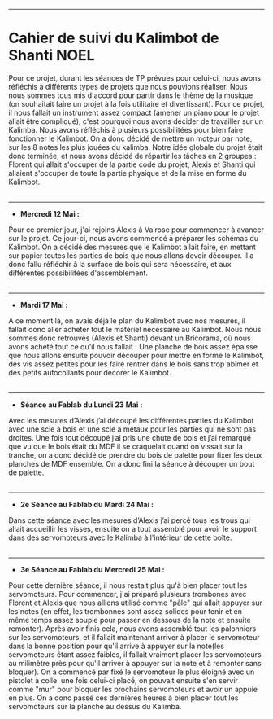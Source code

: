 
*******************
<h1>Cahier de suivi du Kalimbot de Shanti NOEL</h1>

<p1> Pour ce projet, durant les séances de TP prévues pour celui-ci, nous avons réfléchis à différents types de projets que nous pouvions réaliser. Nous nous sommes tous mis d'accord pour partir dans le thème de la musique (on souhaitait faire un projet à la fois utilitaire et divertissant). Pour ce projet, il nous fallait un instrument assez compact (amener un piano pour le projet allait être compliqué), c'est pourquoi nous avons décider de travailler sur un Kalimba. Nous avons réfléchis à plusieurs possibilitées pour bien faire fonctionner le Kalimbot. On a donc décidé de mettre un moteur par note, sur les 8 notes les plus jouées du kalimba. Notre idée globale du projet était donc terminée, et nous avons décidé de répartir les tâches en 2 groupes : Florent qui allait s'occuper de la partie code du projet, Alexis et Shanti qui allaient s'occuper de toute la partie physique et de la mise en forme du Kalimbot.</p1>
<br/><br/>

*******************
* **Mercredi 12 Mai :**

<p2>Pour ce premier jour, j'ai rejoins Alexis à Valrose pour commencer à avancer sur le projet. Ce jour-ci, nous avons commencé à préparer les schémas du Kalimbot. On a décidé des mesures que le Kalimbot allait faire, en mettant sur papier toutes les parties de bois que nous allons devoir découper. Il a donc fallu réfléchir à la surface de bois qui sera nécessaire, et aux différentes possibilitées d'assemblement.</p2>
<br/><br/>

*******************
* **Mardi 17 Mai :**

<p3>A ce moment là, on avais déjà le plan du Kalimbot avec nos mesures, il fallait donc aller acheter tout le matériel nécessaire au Kalimbot. Nous nous sommes donc retrouvés (Alexis et Shanti) devant un Bricorama, où nous avons acheté tout ce qu'il nous fallait : Une planche de bois assez épaisse que nous allons ensuite pouvoir découper pour mettre en forme le Kalimbot, des vis assez petites pour les faire rentrer dans le bois sans trop abîmer et des petits autocollants pour décorer le Kalimbot.</p3>
<br/><br/>

*******************
* **Séance au Fablab du Lundi 23 Mai :**

<p4>Avec les mesures d’Alexis j’ai découpé les différentes parties du Kalimbot avec une scie à bois et une scie à métaux pour les parties qui ne sont pas droites. Une fois tout découpé j’ai pris une chute de bois et j’ai remarqué que vu que le bois était du MDF il se craquelait quand on vissait sur la tranche, on a donc décidé de prendre du bois de palette pour fixer les deux planches de MDF ensemble. On a donc fini la séance à découper un bout de palette. </p4>
<br/><br/>

*******************
* **2e Séance au Fablab du Mardi 24 Mai :**

<p5>Dans cette séance avec les mesures d’Alexis j’ai percé tous les trous qui allait accueillir les visses, ensuite on a tout assemblé pour avoir le support dans des servomoteurs avec le Kalimba à l'intérieur de cette boîte.</p5>
<br/><br/>

*******************
 * **3e Séance au Fablab du Mercredi 25 Mai :**
  
<p6>Pour cette dernière séance, il nous restait plus qu'à bien placer tout les servomoteurs. Pour commencer, j'ai préparé plusieurs trombones avec Florent et Alexis que nous allions utilisé comme "pâle" qui allait appuyer sur les notes (en effet, les trombonnes sont assez solides pour tenir et en même temps assez souple pour passer en dessous de la note et ensuite remonter). Après avoir finis cela, nous avons assemblé tout les palonniers sur les servomoteurs, et il fallait maintenant arriver à placer le servomoteur dans la bonne position pour qu'il arrive à appuyer sur la note(les servomoteurs étant assez faibles, il fallait vraiment placer les servomoteurs au milimètre près pour qu'il arriver à appuyer sur la note et à remonter sans bloquer). On a commencé par fixé le servomoteur le plus éloigné avec un pistolet à colle. une fois celui-ci placé, on pouvait ensuite s'en servir comme "mur" pour bloquer les prochains servomoteurs et avoir un appuie en plus. On a donc passé ces dernières heures à bien placer tout les servomoteurs sur la planche au dessus du Kalimba.</p6>
<br/>
